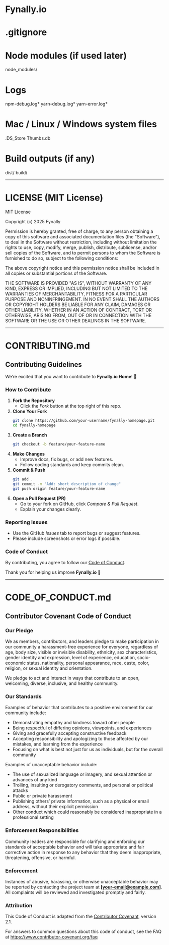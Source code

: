 # Fynally.io
# .gitignore
# Node modules (if used later)
node_modules/

# Logs
npm-debug.log*
yarn-debug.log*
yarn-error.log*

# Mac / Linux / Windows system files
.DS_Store
Thumbs.db

# Build outputs (if any)
dist/
build/

---

# LICENSE (MIT License)
MIT License

Copyright (c) 2025 Fynally

Permission is hereby granted, free of charge, to any person obtaining a copy
of this software and associated documentation files (the "Software"), to deal
in the Software without restriction, including without limitation the rights
to use, copy, modify, merge, publish, distribute, sublicense, and/or sell
copies of the Software, and to permit persons to whom the Software is
furnished to do so, subject to the following conditions:

The above copyright notice and this permission notice shall be included in all
copies or substantial portions of the Software.

THE SOFTWARE IS PROVIDED "AS IS", WITHOUT WARRANTY OF ANY KIND, EXPRESS OR
IMPLIED, INCLUDING BUT NOT LIMITED TO THE WARRANTIES OF MERCHANTABILITY,
FITNESS FOR A PARTICULAR PURPOSE AND NONINFRINGEMENT. IN NO EVENT SHALL THE
AUTHORS OR COPYRIGHT HOLDERS BE LIABLE FOR ANY CLAIM, DAMAGES OR OTHER
LIABILITY, WHETHER IN AN ACTION OF CONTRACT, TORT OR OTHERWISE, ARISING FROM,
OUT OF OR IN CONNECTION WITH THE SOFTWARE OR THE USE OR OTHER DEALINGS IN THE
SOFTWARE.

---

# CONTRIBUTING.md

## Contributing Guidelines
We’re excited that you want to contribute to **Fynally.io Home**! 🎉

### How to Contribute
1. **Fork the Repository**
   - Click the *Fork* button at the top right of this repo.
2. **Clone Your Fork**
   ```bash
   git clone https://github.com/your-username/fynally-homepage.git
   cd fynally-homepage
   ```
3. **Create a Branch**
   ```bash
   git checkout -b feature/your-feature-name
   ```
4. **Make Changes**
   - Improve docs, fix bugs, or add new features.
   - Follow coding standards and keep commits clean.
5. **Commit & Push**
   ```bash
   git add .
   git commit -m "Add: short description of change"
   git push origin feature/your-feature-name
   ```
6. **Open a Pull Request (PR)**
   - Go to your fork on GitHub, click *Compare & Pull Request*.
   - Explain your changes clearly.

### Reporting Issues
- Use the GitHub *Issues* tab to report bugs or suggest features.
- Please include screenshots or error logs if possible.

### Code of Conduct
By contributing, you agree to follow our [Code of Conduct](CODE_OF_CONDUCT.md).

Thank you for helping us improve **Fynally.io** 🚀

---

# CODE_OF_CONDUCT.md

## Contributor Covenant Code of Conduct

### Our Pledge
We as members, contributors, and leaders pledge to make participation in our
community a harassment-free experience for everyone, regardless of age, body
size, visible or invisible disability, ethnicity, sex characteristics, gender
identity and expression, level of experience, education, socio-economic status,
nationality, personal appearance, race, caste, color, religion, or sexual identity
and orientation.

We pledge to act and interact in ways that contribute to an open, welcoming,
diverse, inclusive, and healthy community.

### Our Standards
Examples of behavior that contributes to a positive environment for our
community include:
- Demonstrating empathy and kindness toward other people
- Being respectful of differing opinions, viewpoints, and experiences
- Giving and gracefully accepting constructive feedback
- Accepting responsibility and apologizing to those affected by our mistakes,
  and learning from the experience
- Focusing on what is best not just for us as individuals, but for the
  overall community

Examples of unacceptable behavior include:
- The use of sexualized language or imagery, and sexual attention or advances of any kind
- Trolling, insulting or derogatory comments, and personal or political attacks
- Public or private harassment
- Publishing others’ private information, such as a physical or email address,
  without their explicit permission
- Other conduct which could reasonably be considered inappropriate in a
  professional setting

### Enforcement Responsibilities
Community leaders are responsible for clarifying and enforcing our standards of
acceptable behavior and will take appropriate and fair corrective action in
response to any behavior that they deem inappropriate, threatening, offensive,
or harmful.

### Enforcement
Instances of abusive, harassing, or otherwise unacceptable behavior may be
reported by contacting the project team at **[your-email@example.com]**.
All complaints will be reviewed and investigated promptly and fairly.

### Attribution
This Code of Conduct is adapted from the [Contributor Covenant][homepage],
version 2.1.

[homepage]: https://www.contributor-covenant.org

For answers to common questions about this code of conduct, see the FAQ at
https://www.contributor-covenant.org/faq
